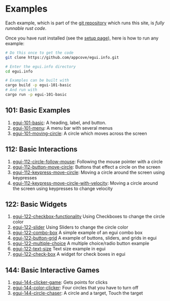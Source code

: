 
# Examples

Each example, which is part of the [git repository](https://github.com/appcove/egui.info.git) which runs this site, is *fully runnable rust code*. 

Once you have rust installed (see the [setup page](/setup)), here is how to run any example:

```bash
# Do this once to get the code
git clone https://github.com/appcove/egui.info.git

# Enter the egui.info directory
cd egui.info

# Examples can be built with
cargo build -p egui-101-basic
# And run with
cargo run -p egui-101-basic
```


## 101: Basic Examples

1. [egui-101-basic](./egui-101-basic): A heading, label, and button.
1. [egui-101-menu](./egui-101-menu): A menu bar with several menus
1. [egui-101-moving-circle](./egui-101-moving-circle): A circle which moves across the screen

## 112: Basic Interactions

1. [egui-112-circle-follow-mouse](./egui-112-circle-follow-mouse): Following the mouse pointer with a circle
1. [egui-112-button-move-circle](./egui-112-button-move-circle): Buttons that effect a circle on the screen
1. [egui-112-keypress-move-circle](./egui-112-keypress-move-circle): Moving a circle around the screen using keypresses
1. [egui-112-keypress-move-circle-with-velocity](./egui-112-keypress-move-circle-with-velocity): Moving a circle around the screen using keypresses to change velocity

## 122: Basic Widgets

1. [egui-122-checkbox-functionality](./egui-122-checkbox-functionality) Using Checkboxes to change the circle color
1. [egui-122-slider](./egui-122-slider) Using Sliders to change the circle color
1. [egui-122-combo-box](./egui-122-combo-box) A simple example of an egui combo box
1. [egui-122-button-grid](./egui-122-button-grid) A example of buttons, sliders, and grids in egui
1. [egui-122-multiple-choice](./egui-122-multiple-choice) A multiple choice/radio button example
1. [egui-122-text-size](./egui-122-text-size) Text size example in egui
1. [egui-122-check-box](./egui-122-check-box) A widget for check boxes in egui

## 144: Basic Interactive Games

1. [egui-144-clicker-game](./egui-144-clicker-game): Gets points for clicks
1. [egui-144-color-clicker](./egui-144-color-clicker): Four circles that you have to turn off
1. [egui-144-circle-chaser](./egui-144-circle-chaser/): A circle and a target, Touch the target
